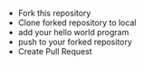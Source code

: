 - Fork this repository
- Clone forked repository to local
- add your hello world program
- push to your forked repository
- Create Pull Request